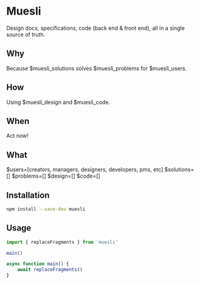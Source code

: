 # Muesli

Design docs, specifications, code (back end &amp; front end), all in a single source of truth.

## Why

Because $muesli_solutions solves $muesli_problems for $muesli_users.

## How

Using $muesli_design and $muesli_code.

## When

Act now!

## What

$users=[creators, managers, designers, developers, pms, etc]
$solutions=[]
$problems=[]
$design=[]
$code=[]

## Installation

```bash
npm install --save-dev muesli
```

## Usage

```ts
import { replaceFragments } from 'muesli'

main()

async function main() {
	await replaceFragments()
}
```
